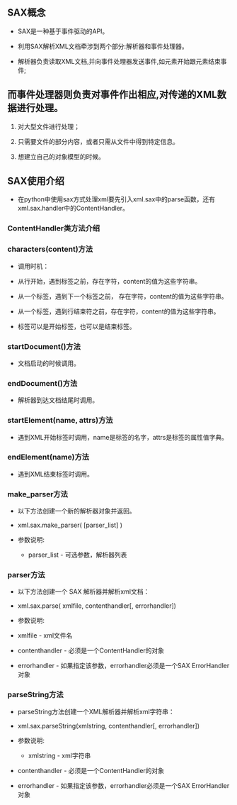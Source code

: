 ## SAX概念

* SAX是一种基于事件驱动的API。

* 利用SAX解析XML文档牵涉到两个部分:解析器和事件处理器。

* 解析器负责读取XML文档,并向事件处理器发送事件,如元素开始跟元素结束事件;

## 而事件处理器则负责对事件作出相应,对传递的XML数据进行处理。

1. 对大型文件进行处理；

2. 只需要文件的部分内容，或者只需从文件中得到特定信息。

3. 想建立自己的对象模型的时候。

## SAX使用介绍

* 在python中使用sax方式处理xml要先引入xml.sax中的parse函数，还有xml.sax.handler中的ContentHandler。

### ContentHandler类方法介绍

### characters(content)方法

* 调用时机：

* 从行开始，遇到标签之前，存在字符，content的值为这些字符串。

* 从一个标签，遇到下一个标签之前， 存在字符，content的值为这些字符串。

* 从一个标签，遇到行结束符之前，存在字符，content的值为这些字符串。

* 标签可以是开始标签，也可以是结束标签。

### startDocument()方法

* 文档启动的时候调用。

### endDocument()方法

* 解析器到达文档结尾时调用。

### startElement(name, attrs)方法

* 遇到XML开始标签时调用，name是标签的名字，attrs是标签的属性值字典。

### endElement(name)方法

* 遇到XML结束标签时调用。

### make_parser方法

* 以下方法创建一个新的解析器对象并返回。

* xml.sax.make_parser( [parser_list] )

* 参数说明:
    * parser_list - 可选参数，解析器列表

### parser方法

* 以下方法创建一个 SAX 解析器并解析xml文档：

* xml.sax.parse( xmlfile, contenthandler[, errorhandler])

* 参数说明:

* xmlfile - xml文件名

* contenthandler - 必须是一个ContentHandler的对象

* errorhandler - 如果指定该参数，errorhandler必须是一个SAX ErrorHandler对象

### parseString方法

* parseString方法创建一个XML解析器并解析xml字符串：

* xml.sax.parseString(xmlstring, contenthandler[, errorhandler])

* 参数说明:
    * xmlstring - xml字符串

* contenthandler - 必须是一个ContentHandler的对象

* errorhandler - 如果指定该参数，errorhandler必须是一个SAX ErrorHandler对象

